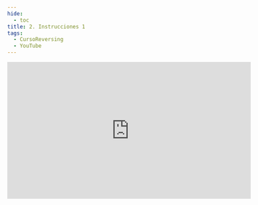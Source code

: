 ```yaml
---
hide:
  - toc
title: 2. Instrucciones 1
tags:
  - CursoReversing
  - YouTube
---
```


<div class="video-responsive">
    <iframe width="560" height="315" src="https://www.youtube.com/embed/lHb0AguY-e8" title="YouTube video player" frameborder="0" allow="accelerometer; autoplay; clipboard-write; encrypted-media; gyroscope; picture-in-picture; web-share" referrerpolicy="strict-origin-when-cross-origin" allowfullscreen></iframe>
</div>